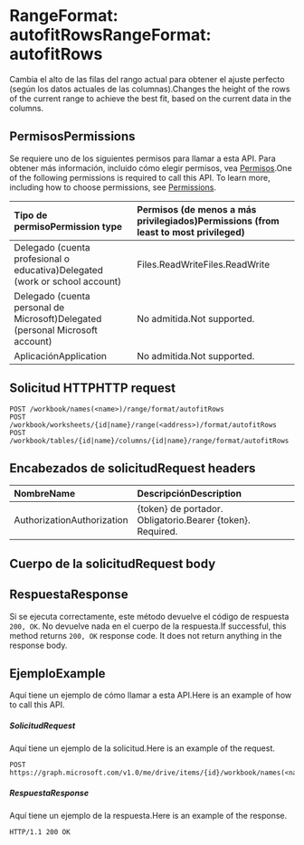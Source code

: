 # <a name="rangeformat-autofitrows"></a><span data-ttu-id="e86dc-101">RangeFormat: autofitRows</span><span class="sxs-lookup"><span data-stu-id="e86dc-101">RangeFormat: autofitRows</span></span>

<span data-ttu-id="e86dc-102">Cambia el alto de las filas del rango actual para obtener el ajuste perfecto (según los datos actuales de las columnas).</span><span class="sxs-lookup"><span data-stu-id="e86dc-102">Changes the height of the rows of the current range to achieve the best fit, based on the current data in the columns.</span></span>
## <a name="permissions"></a><span data-ttu-id="e86dc-103">Permisos</span><span class="sxs-lookup"><span data-stu-id="e86dc-103">Permissions</span></span>
<span data-ttu-id="e86dc-p101">Se requiere uno de los siguientes permisos para llamar a esta API. Para obtener más información, incluido cómo elegir permisos, vea [Permisos](../../../concepts/permissions_reference.md).</span><span class="sxs-lookup"><span data-stu-id="e86dc-p101">One of the following permissions is required to call this API. To learn more, including how to choose permissions, see [Permissions](../../../concepts/permissions_reference.md).</span></span>

|<span data-ttu-id="e86dc-106">Tipo de permiso</span><span class="sxs-lookup"><span data-stu-id="e86dc-106">Permission type</span></span>      | <span data-ttu-id="e86dc-107">Permisos (de menos a más privilegiados)</span><span class="sxs-lookup"><span data-stu-id="e86dc-107">Permissions (from least to most privileged)</span></span>              |
|:--------------------|:---------------------------------------------------------|
|<span data-ttu-id="e86dc-108">Delegado (cuenta profesional o educativa)</span><span class="sxs-lookup"><span data-stu-id="e86dc-108">Delegated (work or school account)</span></span> | <span data-ttu-id="e86dc-109">Files.ReadWrite</span><span class="sxs-lookup"><span data-stu-id="e86dc-109">Files.ReadWrite</span></span>    |
|<span data-ttu-id="e86dc-110">Delegado (cuenta personal de Microsoft)</span><span class="sxs-lookup"><span data-stu-id="e86dc-110">Delegated (personal Microsoft account)</span></span> | <span data-ttu-id="e86dc-111">No admitida.</span><span class="sxs-lookup"><span data-stu-id="e86dc-111">Not supported.</span></span>    |
|<span data-ttu-id="e86dc-112">Aplicación</span><span class="sxs-lookup"><span data-stu-id="e86dc-112">Application</span></span> | <span data-ttu-id="e86dc-113">No admitida.</span><span class="sxs-lookup"><span data-stu-id="e86dc-113">Not supported.</span></span> |

## <a name="http-request"></a><span data-ttu-id="e86dc-114">Solicitud HTTP</span><span class="sxs-lookup"><span data-stu-id="e86dc-114">HTTP request</span></span>
<!-- { "blockType": "ignored" } -->
```http
POST /workbook/names(<name>)/range/format/autofitRows
POST /workbook/worksheets/{id|name}/range(<address>)/format/autofitRows
POST /workbook/tables/{id|name}/columns/{id|name}/range/format/autofitRows

```
## <a name="request-headers"></a><span data-ttu-id="e86dc-115">Encabezados de solicitud</span><span class="sxs-lookup"><span data-stu-id="e86dc-115">Request headers</span></span>
| <span data-ttu-id="e86dc-116">Nombre</span><span class="sxs-lookup"><span data-stu-id="e86dc-116">Name</span></span>       | <span data-ttu-id="e86dc-117">Descripción</span><span class="sxs-lookup"><span data-stu-id="e86dc-117">Description</span></span>|
|:---------------|:----------|
| <span data-ttu-id="e86dc-118">Authorization</span><span class="sxs-lookup"><span data-stu-id="e86dc-118">Authorization</span></span>  | <span data-ttu-id="e86dc-p102">{token} de portador. Obligatorio.</span><span class="sxs-lookup"><span data-stu-id="e86dc-p102">Bearer {token}. Required.</span></span> |

## <a name="request-body"></a><span data-ttu-id="e86dc-121">Cuerpo de la solicitud</span><span class="sxs-lookup"><span data-stu-id="e86dc-121">Request body</span></span>

## <a name="response"></a><span data-ttu-id="e86dc-122">Respuesta</span><span class="sxs-lookup"><span data-stu-id="e86dc-122">Response</span></span>

<span data-ttu-id="e86dc-p103">Si se ejecuta correctamente, este método devuelve el código de respuesta `200, OK`. No devuelve nada en el cuerpo de la respuesta.</span><span class="sxs-lookup"><span data-stu-id="e86dc-p103">If successful, this method returns `200, OK` response code. It does not return anything in the response body.</span></span>

## <a name="example"></a><span data-ttu-id="e86dc-125">Ejemplo</span><span class="sxs-lookup"><span data-stu-id="e86dc-125">Example</span></span>
<span data-ttu-id="e86dc-126">Aquí tiene un ejemplo de cómo llamar a esta API.</span><span class="sxs-lookup"><span data-stu-id="e86dc-126">Here is an example of how to call this API.</span></span>
##### <a name="request"></a><span data-ttu-id="e86dc-127">Solicitud</span><span class="sxs-lookup"><span data-stu-id="e86dc-127">Request</span></span>
<span data-ttu-id="e86dc-128">Aquí tiene un ejemplo de la solicitud.</span><span class="sxs-lookup"><span data-stu-id="e86dc-128">Here is an example of the request.</span></span>
<!-- {
  "blockType": "request",
  "name": "rangeformat_autofitrows"
}-->
```http
POST https://graph.microsoft.com/v1.0/me/drive/items/{id}/workbook/names(<name>)/range/format/autofitRows
```

##### <a name="response"></a><span data-ttu-id="e86dc-129">Respuesta</span><span class="sxs-lookup"><span data-stu-id="e86dc-129">Response</span></span>
<span data-ttu-id="e86dc-130">Aquí tiene un ejemplo de la respuesta.</span><span class="sxs-lookup"><span data-stu-id="e86dc-130">Here is an example of the response.</span></span> 
<!-- {
  "blockType": "response",
  "truncated": true,
  "@odata.type": "microsoft.graph.none"
} -->
```http
HTTP/1.1 200 OK
```

<!-- uuid: 8fcb5dbc-d5aa-4681-8e31-b001d5168d79
2015-10-25 14:57:30 UTC -->
<!-- {
  "type": "#page.annotation",
  "description": "RangeFormat: autofitRows",
  "keywords": "",
  "section": "documentation",
  "tocPath": ""
}-->